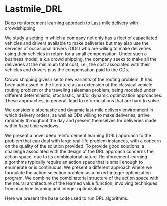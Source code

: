# Lastmile_DRL
Deep reinforcement learning approach to Last-mile delivery with crowdshipping

We study a setting in which a company not only has a fleet of capacitated vehicles and drivers available to make 
deliveries but may also use the services of 
occasional drivers (ODs) who are willing to make deliveries using their vehicles in return for a small compensation. 
Under such a business model, a.k.a crowd shipping, the company seeks to make all the deliveries at 
the minimum total cost, i.e., the cost associated with their vehicles and drivers plus the compensation paid to the ODs.


Crowd shipping gives rise to new variants of the routing problem. It has been addressed in the literature as an extension of the classical vehicle routing problem or the traveling salesman problem, being modeled under different deterministic, stochastic, and/or dynamic optimization approaches. 
These approaches, in general, lead to reformulations that are hard to solve.

We consider a stochastic and dynamic last-mile delivery environment in which delivery orders, as well as ODs 
willing to make deliveries, arrive randomly throughout the day and present themselves for deliveries made within fixed time windows. 

We present a novel deep reinforcement learning (DRL) approach to the problem that can deal with large 
real-life problem instances, with a concern on the quality of the solution provided. To provide good solutions, a 
challenge associated with the design of the DRL approach concerns the action space, due to 
its combinatorial nature. Reinforcement learning algorithms typically require an action space that is small enough to enumerate or 
is continuous. We present a different approach where we formulate the action selection problem  as 
a mixed-integer optimization program. We combine the combinatorial structure of the action space with the neural architecture of 
the learned value function, involving techniques from machine learning and integer optimization.

Here we present the base code used to run DRL algorithms.

